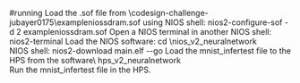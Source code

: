 #running
Load the .sof file from  \codesign-challenge-jubayer0175\exampleniossdram.sof using 
NIOS shell: nios2-configure-sof -d 2 exampleniossdram.sof
Open a NIOS terminal in another NIOS shell: nios2-terminal
Load the NIOS software: cd \nios_v2_neuralnetwork\
NIOS shell: nios2-download main.elf --go
Load the mnist_infertest file to the HPS from the software\ hps_v2_neuralnetwork\
Run the mnist_infertest file in the HPS.
